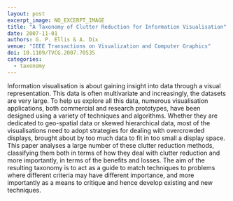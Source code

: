 ```yaml
---
layout: post
excerpt_image: NO_EXCERPT_IMAGE
title: "A Taxonomy of Clutter Reduction for Information Visualisation"
date: 2007-11-01
authors: G. P. Ellis & A. Dix
venue: "IEEE Transactions on Visualization and Computer Graphics"
doi: 10.1109/TVCG.2007.70535
categories:
  - taxonomy
---
```

Information visualisation is about gaining insight into data through a visual representation. This data is often multivariate and increasingly, the datasets are very large. To help us explore all this data, numerous visualisation applications, both commercial and research prototypes, have been designed using a variety of techniques and algorithms. Whether they are dedicated to geo-spatial data or skewed hierarchical data, most of the visualisations need to adopt strategies for dealing with overcrowded displays, brought about by too much data to fit in too small a display space. This paper analyses a large number of these clutter reduction methods, classifying them both in terms of how they deal with clutter reduction and more importantly, in terms of the benefits and losses. The aim of the resulting taxonomy is to act as a guide to match techniques to problems where different criteria may have different importance, and more importantly as a means to critique and hence develop existing and new techniques.
